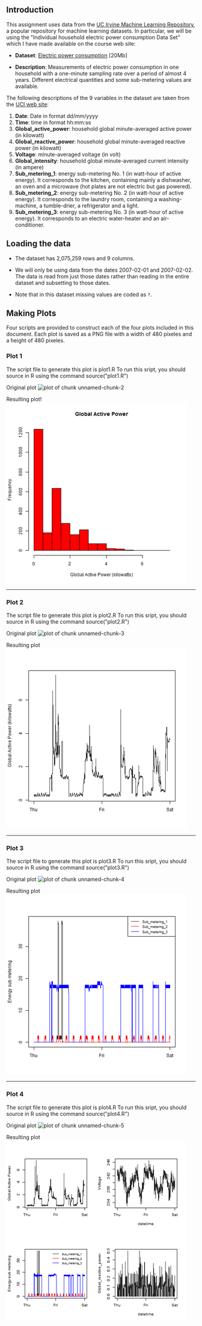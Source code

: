 ## Introduction

This assignment uses data from
the <a href="http://archive.ics.uci.edu/ml/">UC Irvine Machine
Learning Repository</a>, a popular repository for machine learning
datasets. In particular, we will be using the "Individual household
electric power consumption Data Set" which I have made available on
the course web site:


* <b>Dataset</b>: <a href="https://d396qusza40orc.cloudfront.net/exdata%2Fdata%2Fhousehold_power_consumption.zip">Electric power consumption</a> [20Mb]

* <b>Description</b>: Measurements of electric power consumption in
one household with a one-minute sampling rate over a period of almost
4 years. Different electrical quantities and some sub-metering values
are available.


The following descriptions of the 9 variables in the dataset are taken
from
the <a href="https://archive.ics.uci.edu/ml/datasets/Individual+household+electric+power+consumption">UCI
web site</a>:

<ol>
<li><b>Date</b>: Date in format dd/mm/yyyy </li>
<li><b>Time</b>: time in format hh:mm:ss </li>
<li><b>Global_active_power</b>: household global minute-averaged active power (in kilowatt) </li>
<li><b>Global_reactive_power</b>: household global minute-averaged reactive power (in kilowatt) </li>
<li><b>Voltage</b>: minute-averaged voltage (in volt) </li>
<li><b>Global_intensity</b>: household global minute-averaged current intensity (in ampere) </li>
<li><b>Sub_metering_1</b>: energy sub-metering No. 1 (in watt-hour of active energy). It corresponds to the kitchen, containing mainly a dishwasher, an oven and a microwave (hot plates are not electric but gas powered). </li>
<li><b>Sub_metering_2</b>: energy sub-metering No. 2 (in watt-hour of active energy). It corresponds to the laundry room, containing a washing-machine, a tumble-drier, a refrigerator and a light. </li>
<li><b>Sub_metering_3</b>: energy sub-metering No. 3 (in watt-hour of active energy). It corresponds to an electric water-heater and an air-conditioner.</li>
</ol>

## Loading the data

* The dataset has 2,075,259 rows and 9 columns. 

* We will only be using data from the dates 2007-02-01 and
2007-02-02. The data is read from just those dates
rather than reading in the entire dataset and subsetting to those
dates.

* Note that in this dataset missing values are coded as `?`.


## Making Plots

Four scripts are provided to construct each of the four plots included
in this document. Each plot is saved as a PNG file with a width of 480 
pixeles and a height of 480 pixeles.





### Plot 1

The script file to generate this plot is plot1.R
To run this sript, you should source in R using the command
source("plot1.R")

Original plot
![plot of chunk unnamed-chunk-2](figure/unnamed-chunk-2.png "Original plot") 

Resulting plot!
![plot of plot1](plot1.png) 
___
### Plot 2

The script file to generate this plot is plot2.R
To run this sript, you should source in R using the command
source("plot2.R")

Original plot
![plot of chunk unnamed-chunk-3](figure/unnamed-chunk-3.png) 

Resulting plot
![plot of plot2](plot2.png) 
___
### Plot 3

The script file to generate this plot is plot3.R
To run this sript, you should source in R using the command
source("plot3.R")

Original plot
![plot of chunk unnamed-chunk-4](figure/unnamed-chunk-4.png) 

Resulting plot
![plot of plot3](plot3.png) 
___
### Plot 4

The script file to generate this plot is plot4.R
To run this sript, you should source in R using the command
source("plot4.R")

Original plot
![plot of chunk unnamed-chunk-5](figure/unnamed-chunk-5.png) 

Resulting plot
![plot of plot4](plot4.png) 